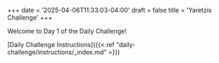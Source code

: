 +++
date = '2025-04-06T11:33:03-04:00'
draft = false
title = 'Yaretzis Challenge'
+++

Welcome to Day 1 of the Daily Challenge!

[Daily Challenge Instructions]({{< ref "daily-challenge/instructions/_index.md" >}})
